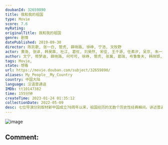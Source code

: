 ```yaml
---
doubanId: 32659890
title: 我和我的祖国
type: Movie
score: 7.6
myRating: 
originalTitle: 我和我的祖国
genre: 剧情
datePublished: 2019-09-30
director: 陈凯歌, 张一白, 管虎, 薛晓路, 徐峥, 宁浩, 文牧野
actor: 黄渤, 张译, 韩昊霖, 杜江, 葛优, 刘昊然, 宋佳, 王千源, 任素汐, 吴京, 朱一龙, 王东, 陈飞宇, 佟丽娅, 欧豪, 张嘉益, 惠英红, 龚蓓苾, 田壮壮, 韩东君, 辛柏青, 周冬雨, 任达华, 江珊, 王砚辉, 耿乐, 姜武, 梁静, 佟大为, 魏晨, 胡军, 王天辰, 彭昱畅, 罗海琼, 郭丞, 周依然, 樊雨洁, 刘涛, 马伊琍, 张建亚, 徐峥, 王洛勇, 高亚麟, 王道铁, 程禹森, 马书良, 景海鹏, 陈冬, 雷佳音, 张子枫, 陶虹, 郭京飞, 袁文康, 贾晨飞, 邵汶, 张芝华, 段博文, 郎平, 陶贤锋, 河国荣, 郭晓小, 梁缘, 牛犇, 宋楠惜, 葛奕德, 张熙唯, 张耀宇, 徐玉兰, 常凯宁, 孙亮, 程枫, 张圣岳, 娜塔莎·克里斯蒂安森, 潘姝怡, 钱大威, 梁春书, 李翰臣, 杨根和, 成家骥, 周圣坤, 张铂辰, 刘轩宇, 卡其尔, 白光福, 旦布日力, 王天成, 广格尔, 崔根栓, 邱洪晨, 王子春, 甘昀宸, 于天川, 倪学增, 韩笑, 姜新惠, 张馨予, 潘双宾, 周建华, 曹卫宇, 郭芷妍, 安吉·阿维斯塔, 赵永占, 张琦, 刘洋, 辛浩江, 邓凯, 燕磊, 沈鑫, 歪歪
author: 文宁, 修梦迪, 薛晓路, 何可可, 徐峥, 管虎, 张冀, 葛瑞, 布鲁鲁夫, 韩晓邯, 刘沛, 许渌洋, 王昂, 刘晓丹, 华玮琳, 张珂
tags: Movie, 
state: 想看
url: https://movie.douban.com/subject/32659890/
aliases: My_People__My_Country
country: 中国大陆
language: 汉语普通话
IMDb: tt10147382
time: 155分钟
createTime: 2023-01-24 01:35:12
collectionDate: 2022-05-09
desc: 七位导演分别取材新中国成立70周年以来，祖国经历的无数个历史性经典瞬间。讲述普通人与国家之间息息相关密不可分的动人故事。聚焦大时代大事件下，小人物和国家之间，看似遥远实则密切的关联，唤醒全球华人共同回...
---
```


![image](p2567998580.jpg)

Comment: 
---

